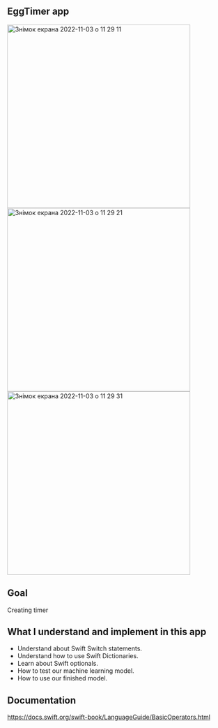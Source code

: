 ## EggTimer app

<img width="420" alt="Знімок екрана 2022-11-03 о 11 29 11" src="https://user-images.githubusercontent.com/109367230/199698311-3a19d43b-cc39-4324-8fb0-7b6a28991745.png">
<img width="420" alt="Знімок екрана 2022-11-03 о 11 29 21" src="https://user-images.githubusercontent.com/109367230/199698356-ec7afa9e-a8d0-4828-bdf5-791aa4d0586b.png">
<img width="420" alt="Знімок екрана 2022-11-03 о 11 29 31" src="https://user-images.githubusercontent.com/109367230/199698395-7dbe067b-83bd-4670-9144-f6b3470e898b.png">

## Goal
Creating timer 

## What I understand and implement in this app

* Understand about Swift Switch statements.
* Understand how to use Swift Dictionaries.
* Learn about Swift optionals. 
* How to test our machine learning model.
* How to use our finished model.

## Documentation

https://docs.swift.org/swift-book/LanguageGuide/BasicOperators.html
   
